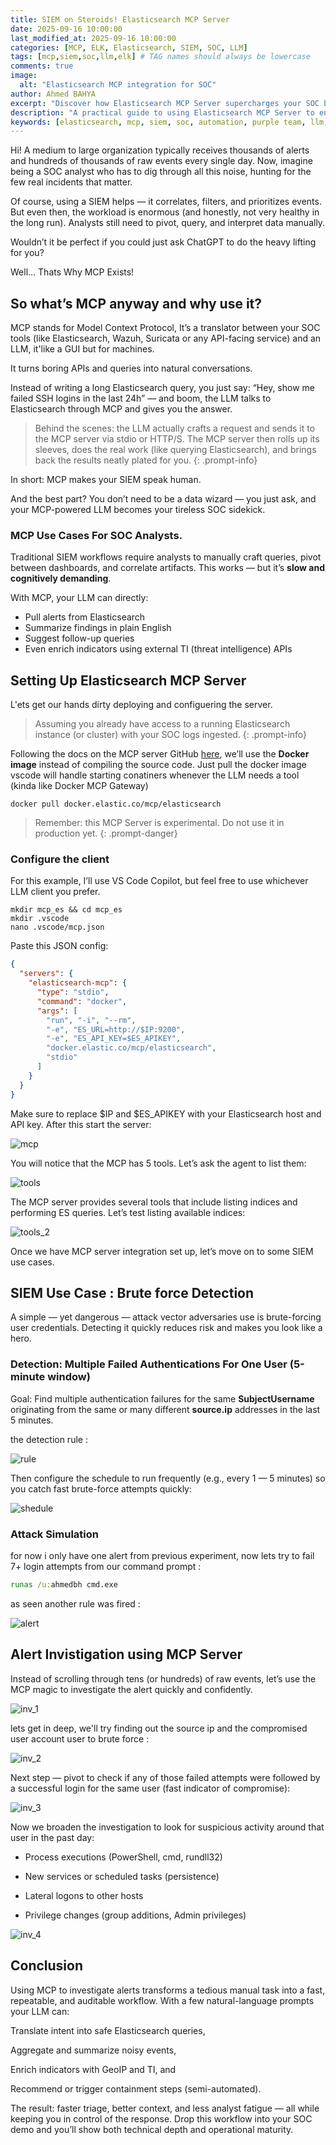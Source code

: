```yaml
---
title: SIEM on Steroids! Elasticsearch MCP Server
date: 2025-09-16 10:00:00 
last_modified_at: 2025-09-16 10:00:00
categories: [MCP, ELK, Elasticsearch, SIEM, SOC, LLM]
tags: [mcp,siem,soc,llm,elk] # TAG names should always be lowercase
comments: true
image:
  alt: "Elasticsearch MCP integration for SOC"
author: Ahmed BAHYA
excerpt: "Discover how Elasticsearch MCP Server supercharges your SOC by bridging LLM automation with real-time SIEM data for smarter investigations and response."
description: "A practical guide to using Elasticsearch MCP Server to enhance SOC workflows. Learn how to query alerts, automate detection engineering tasks, and leverage LLMs for investigation at scale."
keywords: [elasticsearch, mcp, siem, soc, automation, purple team, llm, wazuh, elk]
---
```


Hi! A medium to large organization typically receives thousands of alerts and hundreds of thousands of raw events every single day. Now, imagine being a SOC analyst who has to dig through all this noise, hunting for the few real incidents that matter.

Of course, using a SIEM helps — it correlates, filters, and prioritizes events. But even then, the workload is enormous (and honestly, not very healthy in the long run). Analysts still need to pivot, query, and interpret data manually.

Wouldn’t it be perfect if you could just ask ChatGPT to do the heavy lifting for you?

Well… Thats Why MCP Exists! 

## So what’s MCP anyway and why use it? 

MCP stands for Model Context Protocol, It’s a translator between your SOC tools (like Elasticsearch, Wazuh, Suricata or any API-facing service) and an LLM, it'like a GUI but for machines.

It turns boring APIs and queries into natural conversations.

Instead of writing a long Elasticsearch query, you just say: “Hey, show me failed SSH logins in the last 24h” — and boom, the LLM talks to Elasticsearch through MCP and gives you the answer.

>Behind the scenes: the LLM actually crafts a request and sends it to the MCP server via stdio or HTTP/S. The MCP server then rolls up its sleeves, does the real work (like querying Elasticsearch), and brings back the results neatly plated for you.
{: .prompt-info}

In short: MCP makes your SIEM speak human.

And the best part? You don’t need to be a data wizard — you just ask, and your MCP-powered LLM becomes your tireless SOC sidekick.

### MCP Use Cases For SOC Analysts.
Traditional SIEM workflows require analysts to manually craft queries, pivot between dashboards, and correlate artifacts. This works — but it’s **slow and cognitively demanding**.

With MCP, your LLM can directly:
- Pull alerts from Elasticsearch  
- Summarize findings in plain English  
- Suggest follow-up queries  
- Even enrich indicators using external TI (threat intelligence) APIs

## Setting Up Elasticsearch MCP Server 

L'ets get our hands dirty deploying and configuering the server.

>Assuming you already have access to a running Elasticsearch instance (or cluster) with your SOC logs ingested.
{: .prompt-info}

Following the docs on the MCP server GitHub [here](https://github.com/elastic/mcp-server-elasticsearch), we’ll use the **Docker image** instead of compiling the source code. Just pull the docker image vscode will handle starting conatiners whenever the LLM needs a tool (kinda like Docker MCP Gateway)

```shell
docker pull docker.elastic.co/mcp/elasticsearch
```
> Remember: this MCP Server is experimental. Do not use it in production yet.
{: .prompt-danger}

### Configure the client

For this example, I’ll use VS Code Copilot, but feel free to use whichever LLM client you prefer.

```shell 
mkdir mcp_es && cd mcp_es
mkdir .vscode
nano .vscode/mcp.json
```
Paste this JSON config:

```json
{
  "servers": {
    "elasticsearch-mcp": {
      "type": "stdio",
      "command": "docker",
      "args": [
        "run", "-i", "--rm",
        "-e", "ES_URL=http://$IP:9200",
        "-e", "ES_API_KEY=$ES_APIKEY",
        "docker.elastic.co/mcp/elasticsearch",
        "stdio"
      ]
    }
  }
}
```
Make sure to replace $IP and $ES_APIKEY with your Elasticsearch host and API key.
After this start the server:

![mcp](/media/post10/mcp.png)

You will notice that the MCP has 5 tools. Let’s ask the agent to list them:

![tools](/media/post10/tools.png)

The MCP server provides several tools that include listing indices and performing ES queries. Let’s test listing available indices:

![tools_2](/media/post10/tools_2.png)

Once we have MCP server integration set up, let’s move on to some SIEM use cases.

## SIEM Use Case : Brute force Detection

A simple — yet dangerous — attack vector adversaries use is brute-forcing user credentials. Detecting it quickly reduces risk and makes you look like a hero.

### Detection: Multiple Failed Authentications For One User (5-minute window)

Goal: Find multiple authentication failures for the same **SubjectUsername** originating from the same or many different **source.ip** addresses in the last 5 minutes.

the detection rule :

![rule](/media/post10/rule.png)

Then configure the schedule to run frequently (e.g., every 1 — 5 minutes) so you catch fast brute-force attempts quickly:

![shedule](/media/post10/schedule.png)

### Attack Simulation
for now i only have one alert from previous experiment, now lets try to fail 7+ login attempts from our command prompt :
```cmd
runas /u:ahmedbh cmd.exe
```
as seen another rule was fired : 

![alert](/media/post10/alert.png)

## Alert Invistigation using MCP Server 

Instead of scrolling through tens (or hundreds) of raw events, let’s use the MCP magic to investigate the alert quickly and confidently.

![inv_1](/media/post10/inv_1.png)

lets get in deep, we'll try finding out the source ip and the 
compromised user account user to brute force :

![inv_2](/media/post10/inv_2.png)

Next step — pivot to check if any of those failed attempts were followed by a successful login for the same user (fast indicator of compromise):

![inv_3](/media/post10/inv_3.png)

Now we broaden the investigation to look for suspicious activity around that user in the past day:

- Process executions (PowerShell, cmd, rundll32)

- New services or scheduled tasks (persistence)

- Lateral logons to other hosts

- Privilege changes (group additions, Admin privileges)

![inv_4](/media/post10/inv_4.jpeg)

## Conclusion

Using MCP to investigate alerts transforms a tedious manual task into a fast, repeatable, and auditable workflow. With a few natural-language prompts your LLM can:

Translate intent into safe Elasticsearch queries,

Aggregate and summarize noisy events,

Enrich indicators with GeoIP and TI, and

Recommend or trigger containment steps (semi-automated).

The result: faster triage, better context, and less analyst fatigue — all while keeping you in control of the response. Drop this workflow into your SOC demo and you’ll show both technical depth and operational maturity.